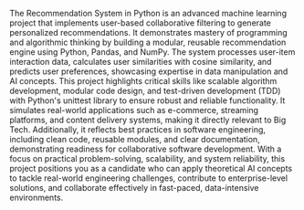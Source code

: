 The Recommendation System in Python is an advanced machine learning project that implements user-based collaborative filtering to generate personalized recommendations. It demonstrates mastery of programming and algorithmic thinking by building a modular, reusable recommendation engine using Python, Pandas, and NumPy. The system processes user-item interaction data, calculates user similarities with cosine similarity, and predicts user preferences, showcasing expertise in data manipulation and AI concepts. This project highlights critical skills like scalable algorithm development, modular code design, and test-driven development (TDD) with Python's unittest library to ensure robust and reliable functionality. It simulates real-world applications such as e-commerce, streaming platforms, and content delivery systems, making it directly relevant to Big Tech. Additionally, it reflects best practices in software engineering, including clean code, reusable modules, and clear documentation, demonstrating readiness for collaborative software development. With a focus on practical problem-solving, scalability, and system reliability, this project positions you as a candidate who can apply theoretical AI concepts to tackle real-world engineering challenges, contribute to enterprise-level solutions, and collaborate effectively in fast-paced, data-intensive environments.
